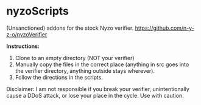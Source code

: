 # nyzoScripts
(Unsanctioned) addons for the stock Nyzo verifier. https://github.com/n-y-z-o/nyzoVerifier

**Instructions:**

1. Clone to an empty directory (NOT your verifier)
2. Manually copy the files in the correct place (anything in src goes into the verifier directory, anything outside stays wherever).
3. Follow the directions in the scripts.

Disclaimer: I am not responsible if you break your verifier, unintentionally cause a DDoS attack, or lose your place in the cycle. Use with caution.
